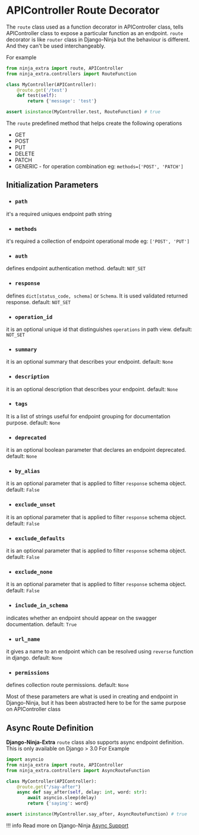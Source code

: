 # **APIController Route Decorator**

The `route` class used as a function decorator in APIController class, tells APIController class to expose a particular function as an endpoint.
`route` decorator is like `router` class in Django-Ninja but the behaviour is different. 
And they can't be used interchangeably.

For example
```python
from ninja_extra import route, APIController
from ninja_extra.controllers import RouteFunction

class MyController(APIController):
    @route.get('/test')
    def test(self):
        return {'message': 'test'}

assert isinstance(MyController.test, RouteFunction) # true

```
The `route` predefined method that helps create the following operations
- GET
- POST
- PUT
- DELETE
- PATCH
- GENERIC - for operation combination eg: `methods=['POST', 'PATCH']`

## **Initialization Parameters**
-  ### **`path`**
it's a required uniques endpoint path string
 
-  ### **`methods`**
it's required a collection of endpoint operational mode eg: `['POST', 'PUT']`
 
-  ### **`auth`**
defines endpoint authentication method. default: `NOT_SET`
 
-  ### **`response`**
defines `dict[status_code, schema]` or `Schema`. It is used validated returned response. default: `NOT_SET`
 
-  ### **`operation_id`**
it is an optional unique id that distinguishes `operations` in path view. default: `NOT_SET`
 
-  ### **`summary`**
it is an optional summary that describes your endpoint. default: `None`
 
-  ### **`description`**
it is an optional description that describes your endpoint. default: `None`
 
-  ### **`tags`**
It is a list of strings useful for endpoint grouping for documentation purpose. default: `None`
 
-  ### **`deprecated`**
it is an optional boolean parameter that declares an endpoint deprecated. default: `None`
 
-  ### **`by_alias`**
it is an optional parameter that is applied to filter `response` schema object. default: `False`
 
-  ### **`exclude_unset`**
it is an optional parameter that is applied to filter `response` schema object. default: `False`
 
-  ### **`exclude_defaults`**
it is an optional parameter that is applied to filter `response` schema object. default: `False`
 
-  ### **`exclude_none`**
it is an optional parameter that is applied to filter `response` schema object. default: `False`
 
-  ### **`include_in_schema`**
indicates whether an endpoint should appear on the swagger documentation. default: `True`
 
-  ### **`url_name`**
it gives a name to an endpoint which can be resolved using `reverse` function in django. default: `None`
 
-  ### **`permissions`**
defines collection route permissions. default: `None`

Most of these parameters are what is used in creating and endpoint in Django-Ninja, but it has been abstracted here to be for the same purpose on APIController class


## **Async Route Definition**
**Django-Ninja-Extra** `route` class also supports async endpoint definition.
This is only available on Django > 3.0
For Example

```python
import asyncio
from ninja_extra import route, APIController
from ninja_extra.controllers import AsyncRouteFunction

class MyController(APIController):
    @route.get("/say-after")
    async def say_after(self, delay: int, word: str):
        await asyncio.sleep(delay)
        return {'saying': word}

assert isinstance(MyController.say_after, AsyncRouteFunction) # true

```

!!! info
    Read more on Django-Ninja [Async Support](https://django-ninja.rest-framework.com/async-support/#quick-example)